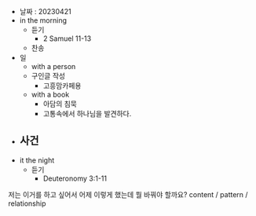 - 날짜 : 20230421
- in the morning
	- 듣기
		- 2 Samuel 11-13
	- 찬송
- 일
	- with a person
	- 구인글 작성
		- 고흥맘카페용
	- with a book
		- 아담의 침묵
		- 고통속에서 하나님을 발견하다.
- 사건
	- 
- it the night
	- 듣기
		- Deuteronomy 3:1-11






저는 이거를 하고 싶어서 어제 이렇게 했는데 뭘 바꿔야 할까요?
content / pattern / relationship